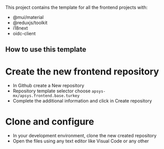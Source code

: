 This project contains the template for all the frontend projects with:
- @mui/material 
- @reduxjs/toolkit
- i18next
- oidc-client

## How to use this template

# Create the new frontend repository
- In Github create a New repository
- Repository template selector choose `apsys-mx/apsys.frontend.base.turkey`
- Complete the additional information and click in Create repository

# Clone and configure
- In your development environment, clone the new created repository
- Open the files using any text editor like Visual Code or any other 
